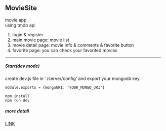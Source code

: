 ## MovieSite
movie app.    
using tmdb api
1. login & register
2. main movie page: movie list
3. movie detail page: movie info & comments & favorite button
4. favorite page: you can check your favorited movies
***
##### Start(dev mode)
create dev.js file in './server/config' and export your mongodb key.
```JS
module.exports = {mongoURI: 'YOUR_MONGO_URI'}
```
```
npm install
npm run dev
```
    
##### more detail
<a href="https://first-daisy-ddd.notion.site/MovieSite-802b8396eee94881b7c0150616999f71">LINK<a/>
